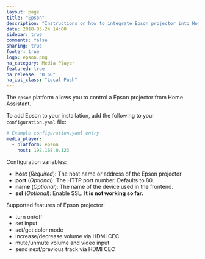 ```yaml
---
layout: page
title: "Epson"
description: "Instructions on how to integrate Epson projector into Home Assistant."
date: 2018-03-24 14:00
sidebar: true
comments: false
sharing: true
footer: true
logo: epson.png
ha_category: Media Player
featured: true
ha_release: "0.66"
ha_iot_class: "Local Push"
---
```



The `epson` platform allows you to control a Epson projector from Home Assistant.

To add Epson to your installation, add the following to your `configuration.yaml` file:

```yaml
# Example configuration.yaml entry
media_player:
  - platform: epson
    host: 192.168.0.123
```

Configuration variables:

- **host** (*Required*): The host name or address of the Epson projector
- **port** (*Optional*): The HTTP port number. Defaults to 80.
- **name** (*Optional*): The name of the device used in the frontend.
- **ssl** (*Optional*): Enable SSL. **It is not working so far.**

Supported features of Epson projector:
- turn on/off
- set input
- set/get color mode
- increase/decrease volume via HDMI CEC
- mute/unmute volume and video input
- send next/previous track via HDMI CEC
